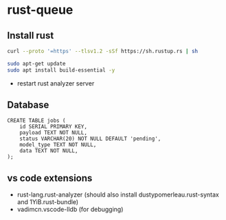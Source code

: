 # rust-queue

## Install rust

```sh
curl --proto '=https' --tlsv1.2 -sSf https://sh.rustup.rs | sh
```

```sh
sudo apt-get update
sudo apt install build-essential -y
```

* restart rust analyzer server

## Database

```postgres
CREATE TABLE jobs (
    id SERIAL PRIMARY KEY,
    payload TEXT NOT NULL,
    status VARCHAR(20) NOT NULL DEFAULT 'pending',
    model_type TEXT NOT NULL,
    data TEXT NOT NULL,
);
```

## vs code extensions

* rust-lang.rust-analyzer (should also install dustypomerleau.rust-syntax and 1YiB.rust-bundle)
* vadimcn.vscode-lldb (for debugging)
